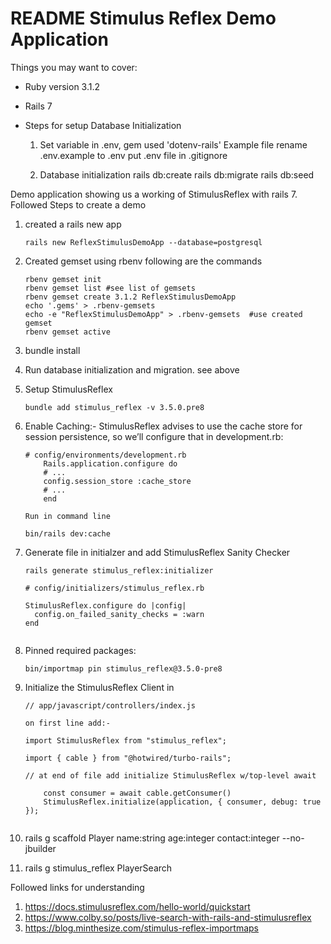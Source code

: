 # README Stimulus Reflex Demo Application

Things you may want to cover:

* Ruby version 3.1.2

* Rails 7

* Steps for setup Database Initialization

  1. Set variable in .env,  gem used 'dotenv-rails' Example file rename .env.example to .env
     put .env file in .gitignore

  2. Database initialization
     rails db:create
     rails db:migrate
     rails db:seed

Demo application showing us a working of StimulusReflex with rails 7. Followed Steps to create a demo

1. created a rails new app
    ```
    rails new ReflexStimulusDemoApp --database=postgresql

2. Created gemset using rbenv following are the commands
    ```
    rbenv gemset init
    rbenv gemset list #see list of gemsets
    rbenv gemset create 3.1.2 ReflexStimulusDemoApp
    echo '.gems' > .rbenv-gemsets
    echo -e "ReflexStimulusDemoApp" > .rbenv-gemsets  #use created gemset
    rbenv gemset active

3. bundle install

4. Run database initialization and migration. see above

5. Setup StimulusReflex
    ```
    bundle add stimulus_reflex -v 3.5.0.pre8

6. Enable Caching:- StimulusReflex advises to use the cache store for session persistence, so we’ll configure that in development.rb:
    ```
    # config/environments/development.rb
        Rails.application.configure do
        # ...
        config.session_store :cache_store
        # ...
        end
    
    Run in command line
    
    bin/rails dev:cache

7. Generate file in initialzer and add StimulusReflex Sanity Checker

    ```
    rails generate stimulus_reflex:initializer

    # config/initializers/stimulus_reflex.rb

    StimulusReflex.configure do |config|
      config.on_failed_sanity_checks = :warn
    end


8. Pinned required packages:
    ```
    bin/importmap pin stimulus_reflex@3.5.0-pre8

9. Initialize the StimulusReflex Client in
    ```
    // app/javascript/controllers/index.js

    on first line add:-   
    
    import StimulusReflex from "stimulus_reflex";

    import { cable } from "@hotwired/turbo-rails";

    // at end of file add initialize StimulusReflex w/top-level await
  
        const consumer = await cable.getConsumer()
        StimulusReflex.initialize(application, { consumer, debug: true });


10. rails g scaffold Player name:string age:integer contact:integer --no-jbuilder

11. rails g stimulus_reflex PlayerSearch



Followed links for understanding
1. https://docs.stimulusreflex.com/hello-world/quickstart
2. https://www.colby.so/posts/live-search-with-rails-and-stimulusreflex
3. https://blog.minthesize.com/stimulus-reflex-importmaps
